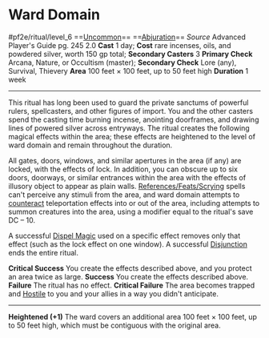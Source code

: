 # Ward Domain
#pf2e/ritual/level_6
==[Uncommon](rulesncommon.md)== ==[Abjuration](rulesbjuration.md)==
*Source* Advanced Player's Guide pg. 245 2.0
**Cast** 1 day; **Cost** rare incenses, oils, and powdered silver, worth 150 gp total; **Secondary Casters** 3
**Primary Check** Arcana, Nature, or Occultism (master); **Secondary Check** Lore (any), Survival, Thievery
**Area** 100 feet × 100 feet, up to 50 feet high
**Duration** 1 week

---
This ritual has long been used to guard the private sanctums of powerful rulers, spellcasters, and other figures of import. You and the other casters spend the casting time burning incense, anointing doorframes, and drawing lines of powered silver across entryways. The ritual creates the following magical effects within the area; these effects are heightened to the level of ward domain and remain throughout the duration.

All gates, doors, windows, and similar apertures in the area (if any) are locked, with the effects of lock. In addition, you can obscure up to six doors, doorways, or similar entrances within the area with the effects of illusory object to appear as plain walls. [References/Feats/Scrying](References/Feats/Scrying) spells can't perceive any stimuli from the area, and ward domain attempts to [counteract](rules/Counteracting.md) teleportation effects into or out of the area, including attempts to summon creatures into the area, using a modifier equal to the ritual's save DC – 10.

A successful [Dispel Magic](../../Arcane_Tradition/Level%202/Dispel%20Magic.md) used on a specific effect removes only that effect (such as the lock effect on one window). A successful [Disjunction](../../Arcane_Tradition/Level%209/Disjunction.md) ends the entire ritual.

**Critical Success** You create the effects described above, and you protect an area twice as large.
**Success** You create the effects described above.
**Failure** The ritual has no effect.
**Critical Failure** The area becomes trapped and [Hostile](../../../Conditions/Hostile.md) to you and your allies in a way you didn't anticipate.

<hr>

**Heightened (+1)** The ward covers an additional area 100 feet × 100 feet, up to 50 feet high, which must be contiguous with the original area.